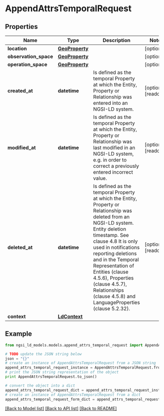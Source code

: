 # AppendAttrsTemporalRequest


## Properties
Name | Type | Description | Notes
------------ | ------------- | ------------- | -------------
**location** | [**GeoProperty**](GeoProperty.md) |  | [optional] 
**observation_space** | [**GeoProperty**](GeoProperty.md) |  | [optional] 
**operation_space** | [**GeoProperty**](GeoProperty.md) |  | [optional] 
**created_at** | **datetime** | Is defined as the temporal Property at which the Entity, Property or Relationship was entered into an NGSI-LD system.  | [optional] [readonly] 
**modified_at** | **datetime** | Is defined as the temporal Property at which the Entity, Property or Relationship was last modified in an NGSI-LD system, e.g. in order to correct a previously entered incorrect value.  | [optional] [readonly] 
**deleted_at** | **datetime** | Is defined as the temporal Property at which the Entity, Property or Relationship was deleted from an NGSI-LD system.  Entity deletion timestamp. See clause 4.8 It is only used in notifications reporting deletions and in the Temporal Representation of Entities (clause 4.5.6), Properties (clause 4.5.7), Relationships (clause 4.5.8) and LanguageProperties (clause 5.2.32).  | [optional] [readonly] 
**context** | [**LdContext**](LdContext.md) |  | 

## Example

```python
from ngsi_ld_models.models.append_attrs_temporal_request import AppendAttrsTemporalRequest

# TODO update the JSON string below
json = "{}"
# create an instance of AppendAttrsTemporalRequest from a JSON string
append_attrs_temporal_request_instance = AppendAttrsTemporalRequest.from_json(json)
# print the JSON string representation of the object
print AppendAttrsTemporalRequest.to_json()

# convert the object into a dict
append_attrs_temporal_request_dict = append_attrs_temporal_request_instance.to_dict()
# create an instance of AppendAttrsTemporalRequest from a dict
append_attrs_temporal_request_form_dict = append_attrs_temporal_request.from_dict(append_attrs_temporal_request_dict)
```
[[Back to Model list]](../README.md#documentation-for-models) [[Back to API list]](../README.md#documentation-for-api-endpoints) [[Back to README]](../README.md)


